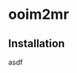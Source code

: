 
<!-- README.md is generated from README.Rmd. Please edit that file -->

# ooim2mr

<!-- badges: start -->

<!-- badges: end -->

## Installation

asdf
